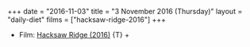+++
date = "2016-11-03"
title = "3 November 2016 (Thursday)"
layout = "daily-diet"
films = ["hacksaw-ridge-2016"]
+++


* Film: [Hacksaw Ridge (2016)](/films/hacksaw-ridge-2016) {T} +